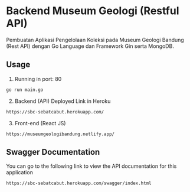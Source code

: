 # Backend Museum Geologi (Restful API)

Pembuatan Aplikasi Pengelolaan Koleksi pada Museum Geologi Bandung (Rest API) dengan Go Language dan Framework Gin serta MongoDB.

## Usage
1. Running in port: 80
```sh
go run main.go
```
2. Backend (API) Deployed Link in Heroku
```sh
https://sbc-sebatcabut.herokuapp.com/
```
3. Front-end (React JS)
```
https://museumgeologibandung.netlify.app/
```

## Swagger Documentation
You can go to the following link to view the API documentation for this application
```sh
https://sbc-sebatcabut.herokuapp.com/swagger/index.html
```